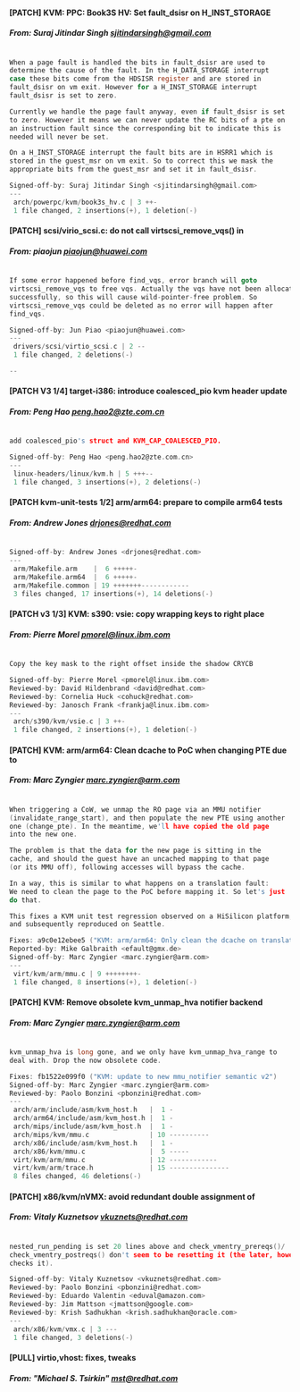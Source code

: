 #### [PATCH] KVM: PPC: Book3S HV: Set fault_dsisr on H_INST_STORAGE
##### From: Suraj Jitindar Singh <sjitindarsingh@gmail.com>

```c

When a page fault is handled the bits in fault_dsisr are used to
determine the cause of the fault. In the H_DATA_STORAGE interrupt
case these bits come from the HDSISR register and are stored in
fault_dsisr on vm exit. However for a H_INST_STORAGE interrupt
fault_dsisr is set to zero.

Currently we handle the page fault anyway, even if fault_dsisr is set
to zero. However it means we can never update the RC bits of a pte on
an instruction fault since the corresponding bit to indicate this is
needed will never be set.

On a H_INST_STORAGE interrupt the fault bits are in HSRR1 which is
stored in the guest_msr on vm exit. So to correct this we mask the
appropriate bits from the guest_msr and set it in fault_dsisr.

Signed-off-by: Suraj Jitindar Singh <sjitindarsingh@gmail.com>
---
 arch/powerpc/kvm/book3s_hv.c | 3 ++-
 1 file changed, 2 insertions(+), 1 deletion(-)

```
#### [PATCH] scsi/virio_scsi.c: do not call virtscsi_remove_vqs() in
##### From: piaojun <piaojun@huawei.com>

```c

If some error happened before find_vqs, error branch will goto
virtscsi_remove_vqs to free vqs. Actually the vqs have not been allocated
successfully, so this will cause wild-pointer-free problem. So
virtscsi_remove_vqs could be deleted as no error will happen after
find_vqs.

Signed-off-by: Jun Piao <piaojun@huawei.com>
---
 drivers/scsi/virtio_scsi.c | 2 --
 1 file changed, 2 deletions(-)

--

```
#### [PATCH V3 1/4] target-i386: introduce coalesced_pio kvm header update
##### From: Peng Hao <peng.hao2@zte.com.cn>

```c

add coalesced_pio's struct and KVM_CAP_COALESCED_PIO.

Signed-off-by: Peng Hao <peng.hao2@zte.com.cn>
---
 linux-headers/linux/kvm.h | 5 +++--
 1 file changed, 3 insertions(+), 2 deletions(-)

```
#### [PATCH kvm-unit-tests 1/2] arm/arm64: prepare to compile arm64 tests
##### From: Andrew Jones <drjones@redhat.com>

```c

Signed-off-by: Andrew Jones <drjones@redhat.com>
---
 arm/Makefile.arm    |  6 +++++-
 arm/Makefile.arm64  |  6 +++++-
 arm/Makefile.common | 19 +++++++------------
 3 files changed, 17 insertions(+), 14 deletions(-)

```
#### [PATCH v3 1/3] KVM: s390: vsie: copy wrapping keys to right place
##### From: Pierre Morel <pmorel@linux.ibm.com>

```c

Copy the key mask to the right offset inside the shadow CRYCB

Signed-off-by: Pierre Morel <pmorel@linux.ibm.com>
Reviewed-by: David Hildenbrand <david@redhat.com>
Reviewed-by: Cornelia Huck <cohuck@redhat.com>
Reviewed-by: Janosch Frank <frankja@linux.ibm.com>
---
 arch/s390/kvm/vsie.c | 3 ++-
 1 file changed, 2 insertions(+), 1 deletion(-)

```
#### [PATCH] KVM: arm/arm64: Clean dcache to PoC when changing PTE due to
##### From: Marc Zyngier <marc.zyngier@arm.com>

```c

When triggering a CoW, we unmap the RO page via an MMU notifier
(invalidate_range_start), and then populate the new PTE using another
one (change_pte). In the meantime, we'll have copied the old page
into the new one.

The problem is that the data for the new page is sitting in the
cache, and should the guest have an uncached mapping to that page
(or its MMU off), following accesses will bypass the cache.

In a way, this is similar to what happens on a translation fault:
We need to clean the page to the PoC before mapping it. So let's just
do that.

This fixes a KVM unit test regression observed on a HiSilicon platform,
and subsequently reproduced on Seattle.

Fixes: a9c0e12ebee5 ("KVM: arm/arm64: Only clean the dcache on translation fault")
Reported-by: Mike Galbraith <efault@gmx.de>
Signed-off-by: Marc Zyngier <marc.zyngier@arm.com>
---
 virt/kvm/arm/mmu.c | 9 ++++++++-
 1 file changed, 8 insertions(+), 1 deletion(-)

```
#### [PATCH] KVM: Remove obsolete kvm_unmap_hva notifier backend
##### From: Marc Zyngier <marc.zyngier@arm.com>

```c

kvm_unmap_hva is long gone, and we only have kvm_unmap_hva_range to
deal with. Drop the now obsolete code.

Fixes: fb1522e099f0 ("KVM: update to new mmu_notifier semantic v2")
Signed-off-by: Marc Zyngier <marc.zyngier@arm.com>
Reviewed-by: Paolo Bonzini <pbonzini@redhat.com>
---
 arch/arm/include/asm/kvm_host.h   |  1 -
 arch/arm64/include/asm/kvm_host.h |  1 -
 arch/mips/include/asm/kvm_host.h  |  1 -
 arch/mips/kvm/mmu.c               | 10 ----------
 arch/x86/include/asm/kvm_host.h   |  1 -
 arch/x86/kvm/mmu.c                |  5 -----
 virt/kvm/arm/mmu.c                | 12 ------------
 virt/kvm/arm/trace.h              | 15 ---------------
 8 files changed, 46 deletions(-)

```
#### [PATCH] x86/kvm/nVMX: avoid redundant double assignment of
##### From: Vitaly Kuznetsov <vkuznets@redhat.com>

```c

nested_run_pending is set 20 lines above and check_vmentry_prereqs()/
check_vmentry_postreqs() don't seem to be resetting it (the later, however,
checks it).

Signed-off-by: Vitaly Kuznetsov <vkuznets@redhat.com>
Reviewed-by: Paolo Bonzini <pbonzini@redhat.com>
Reviewed-by: Eduardo Valentin <eduval@amazon.com>
Reviewed-by: Jim Mattson <jmattson@google.com>
Reviewed-by: Krish Sadhukhan <krish.sadhukhan@oracle.com>
---
 arch/x86/kvm/vmx.c | 3 ---
 1 file changed, 3 deletions(-)

```
#### [PULL] virtio,vhost: fixes, tweaks
##### From: "Michael S. Tsirkin" <mst@redhat.com>

```c
